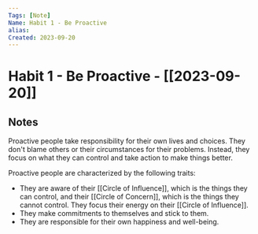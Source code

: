 ```yaml
---
Tags: [Note]
Name: Habit 1 - Be Proactive
alias: 
Created: 2023-09-20
---
```

# Habit 1 - Be Proactive - [[2023-09-20]]
## Notes

Proactive people take responsibility for their own lives and choices. They don't blame others or their circumstances for their problems. Instead, they focus on what they can control and take action to make things better.

Proactive people are characterized by the following traits:

- They are aware of their [[Circle of Influence]], which is the things they can control, and their [[Circle of Concern]], which is the things they cannot control. They focus their energy on their [[Circle of Influence]].
- They make commitments to themselves and stick to them.
- They are responsible for their own happiness and well-being.
